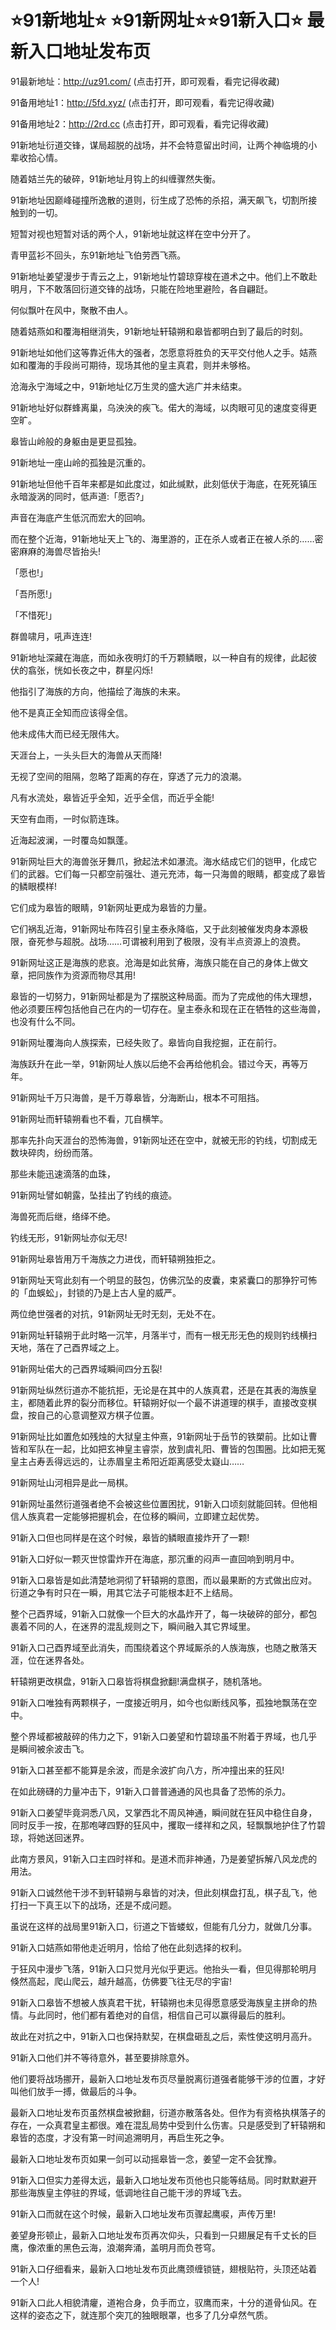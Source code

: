 # ⭐️91新地址⭐️ ⭐️91新网址⭐️⭐️91新入口⭐️ 最新入口地址发布页



91最新地址：http://uz91.com/ (点击打开，即可观看，看完记得收藏)

91备用地址1：http://5fd.xyz/ (点击打开，即可观看，看完记得收藏)

91备用地址2：http://2rd.cc (点击打开，即可观看，看完记得收藏)





91新地址衍道交锋，谋局超脱的战场，并不会特意留出时间，让两个神临境的小辈收拾心情。

随着姞兰先的破碎，91新地址月钩上的纠缠骤然失衡。

91新地址因巅峰碰撞所逸散的道则，衍生成了恐怖的杀招，满天飙飞，切割所接触到的一切。

短暂对视也短暂对话的两个人，91新地址就这样在空中分开了。

青甲蓝衫不回头，东91新地址飞伯劳西飞燕。

91新地址姜望漫步于青云之上，91新地址竹碧琼穿梭在道术之中。他们上不敢赴明月，下不敢落回衍道交锋的战场，只能在险地里避险，各自翩跹。

何似飘叶在风中，聚散不由人。

随着姞燕如和覆海相继消失，91新地址轩辕朔和皋皆都明白到了最后的时刻。

91新地址如他们这等靠近伟大的强者，怎愿意将胜负的天平交付他人之手。姞燕如和覆海的手段尚可期待，现场其他的皇主真君，则并未够格。

沧海永宁海域之中，91新地址亿万生灵的盛大逃广并未结束。

91新地址好似群蜂离巢，乌泱泱的疾飞。偌大的海域，以肉眼可见的速度变得更空旷。

皋皆山岭般的身躯由是更显孤独。

91新地址一座山岭的孤独是沉重的。

91新地址但他千百年来都是如此度过，如此缄默，此刻低伏于海底，在死死镇压永暗漩涡的同时，低声道:「愿否?」

声音在海底产生低沉而宏大的回响。

而在整个近海，91新地址天上飞的、海里游的，正在杀人或者正在被人杀的……密密麻麻的海兽尽皆抬头!

「愿也!」

「吾所愿!」

「不惜死!」

群兽啸月，吼声连连!

91新地址深藏在海底，而如永夜明灯的千万颗鳞眼，以一种自有的规律，此起彼伏的翕张，恍如长夜之中，群星闪烁!

他指引了海族的方向，他描绘了海族的未来。

他不是真正全知而应该得全信。

他未成伟大而已经无限伟大。

天涯台上，一头头巨大的海兽从天而降!

无视了空间的阻隔，忽略了距离的存在，穿透了元力的浪潮。

凡有水流处，皋皆近乎全知，近乎全信，而近乎全能!

天空有血雨，一时似箭连珠。

近海起波澜，一时覆岛如飘蓬。

91新网址巨大的海兽张牙舞爪，掀起法术如瀑流。海水结成它们的铠甲，化成它们的武器。它们每一只都空前强壮、道元充沛，每一只海兽的眼睛，都变成了皋皆的鳞眼模样!

它们成为皋皆的眼睛，91新网址更成为皋皆的力量。

它们祸乱近海，91新网址布阵召引皇主泰永降临，又于此刻被催发肉身本源极限，奋死参与超脱。战场……可谓被利用到了极限，没有半点资源上的浪费。

91新网址这正是海族的悲哀。沧海是如此贫瘠，海族只能在自己的身体上做文章，把同族作为资源而物尽其用!

皋皆的一切努力，91新网址都是为了摆脱这种局面。而为了完成他的伟大理想，他必须要压榨包括他自己在内的一切存在。皇主泰永和现在正在牺牲的这些海兽，也没有什么不同。

91新网址覆海向人族探索，已经失败了。皋皆向自我挖掘，正在前行。

海族跃升在此一举，91新网址人族以后绝不会再给他机会。错过今天，再等万年。

91新网址千万只海兽，是千万尊皋皆，分海断山，根本不可阻挡。

91新网址而轩辕朔看也不看，兀自横竿。

那率先扑向天涯台的恐怖海兽，91新网址还在空中，就被无形的钓线，切割成无数块碎肉，纷纷而落。

那些未能迅速滴落的血珠，

91新网址譬如朝露，坠挂出了钓线的痕迹。

海兽死而后继，络绎不绝。

钓线无形，91新网址亦似无尽!

91新网址皋皆用万千海族之力进伐，而轩辕朔独拒之。

91新网址天穹此刻有一个明显的鼓包，仿佛沉坠的皮囊，束紧囊口的那狰狞可怖的「血蜈蚣」，封锁的乃是上古人皇的威严。

两位绝世强者的对抗，91新网址无时无刻，无处不在。

91新网址轩辕朔于此时略一沉竿，月落半寸，而有一根无形无色的规则钓线横扫天地，落在了己酉界域之上。

91新网址偌大的己酉界域瞬间四分五裂!

91新网址纵然衍道亦不能抗拒，无论是在其中的人族真君，还是在其表的海族皇主，都随着此界的裂分而移位。轩辕朔好似一个最不讲道理的棋手，直接改变棋盘，按自己的心意调整双方棋子位置。

91新网址比如置危如残烛的大狱皇主仲熹，91新网址于岳节的铁槊前。比如让曹皆和军队在一起，比如把玄神皇主睿崇，放到虞礼阳、曹皆的包围圈。比如把无冤皇主占寿丢得远远的，让赤眉皇主希阳近距离感受太嶷山……

91新网址山河相异是此一局棋。

91新网址虽然衍道强者绝不会被这些位置困扰，91新入口顷刻就能回转。但他相信人族真君一定能够把握机会，在位移的瞬间，立即建立起优势。

91新入口但也同样是在这个时候，皋皆的鳞眼直接炸开了一颗!

91新入口好似一颗灭世惊雷炸开在海底，那沉重的闷声一直回响到明月中。

91新入口皋皆是如此清楚地洞彻了轩辕朔的意图，而以最果断的方式做出应对。衍道之争有时只在一瞬，用其它法子可能根本赶不上结局。

整个己酉界域，91新入口就像一个巨大的水晶炸开了，每一块破碎的部分，都包裹着不同的人，在迷界的混乱规则之下，瞬间融入其它界域里。

91新入口己酉界域至此消失，而围绕着这个界域厮杀的人族海族，也随之散落天涯，位在迷界各处。

轩辕朔更改棋盘，91新入口皋皆将棋盘掀翻!满盘棋子，随机落地。

91新入口唯独有两颗棋子，一度接近明月，如今也似断线风筝，孤独地飘荡在空中。

整个界域都被敲碎的伟力之下，91新入口姜望和竹碧琼虽不附着于界域，也几乎是瞬间被余波击飞。

91新入口甚至都不能算是余波，而是余波扩向八方，所冲撞出来的狂风!

在如此磅礴的力量冲击下，91新入口普普通通的风也具备了恐怖的杀力。

91新入口姜望毕竟洞悉八风，又掌西北不周风神通，瞬间就在狂风中稳住自身，同时反手一按，在那咆哮四野的狂风中，攫取一缕祥和之风，轻飘飘地护住了竹碧琼，将她送回迷界。

此南方景风，91新入口主四时祥和。是道术而非神通，乃是姜望拆解八风龙虎的用法。

91新入口诚然他干涉不到轩辕朔与皋皆的对决，但此刻棋盘打乱，棋子乱飞，他打扫一下真王以下的战场，还是不成问题。

虽说在这样的战局里91新入口，衍道之下皆蝼蚁，但能有几分力，就做几分事。

91新入口姞燕如带他走近明月，恰给了他在此刻选择的权利。

于狂风中漫步飞落，91新入口只觉月光似乎更远。他抬头一看，但见得那轮明月倏然高起，爬山爬云，越升越高，仿佛要飞往无尽的宇宙!

91新入口皋皆不想被人族真君干扰，轩辕朔也未见得愿意感受海族皇主拼命的热情。与此同时，他们都有着绝对的自信，相信自己可以赢得最后的胜利。

故此在对抗之中，91新入口也保持默契，在棋盘砸乱之后，索性使这明月高升。

91新入口他们并不等待意外，甚至要排除意外。

他们要将战场挪开，最新入口地址发布页尽量脱离衍道强者能够干涉的位置，才好叫他们放手一搏，做最后的斗争。

最新入口地址发布页虽然棋盘被掀翻，衍道亦散落各处。但作为有资格执棋落子的存在，一众真君皇主都很。难在混乱局势中受到什么伤害。只是感受到了轩辕朔和皋皆的态度，才没有第一时间追溯明月，再启生死之争。

最新入口地址发布页如果一剑可以动摇皋皆一念，姜望一定不会犹豫。

91新入口但实力差得太远，最新入口地址发布页他也只能等结局。同时默默避开那些海族皇主停驻的界域，低调地往自己能干涉的界域飞去。

91新入口而就在这个时候，最新入口地址发布页骤起鹰唳，声传万里!

姜望身形顿止，最新入口地址发布页再次仰头，只看到一只翅展足有千丈长的巨鹰，像浓重的黑色云海，浪潮奔涌，盖明月而负苍穹。

91新入口仔细看来，最新入口地址发布页此鹰颈缠锁链，翅根贴符，头顶还站着一个人!

91新入口此人相貌清癯，道袍合身，负手而立，驭鹰而来，十分的道骨仙风。在这样的姿态之下，就连那个突兀的独眼眼罩，也多了几分卓然气质。
